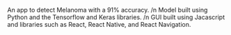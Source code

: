 An app to detect Melanoma with a 91% accuracy. /n 
Model built using Python and the Tensorflow and Keras libraries. /n
GUI built using Jacascript and libraries such as React, React Native, and React Navigation. 
